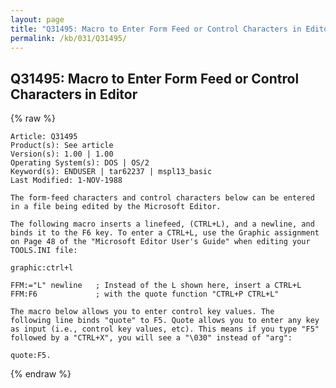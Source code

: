 ```yaml
---
layout: page
title: "Q31495: Macro to Enter Form Feed or Control Characters in Editor"
permalink: /kb/031/Q31495/
---
```


## Q31495: Macro to Enter Form Feed or Control Characters in Editor

{% raw %}

	Article: Q31495
	Product(s): See article
	Version(s): 1.00 | 1.00
	Operating System(s): DOS | OS/2
	Keyword(s): ENDUSER | tar62237 | mspl13_basic
	Last Modified: 1-NOV-1988
	
	The form-feed characters and control characters below can be entered
	in a file being edited by the Microsoft Editor.
	
	The following macro inserts a linefeed, (CTRL+L), and a newline, and
	binds it to the F6 key. To enter a CTRL+L, use the Graphic assignment
	on Page 48 of the "Microsoft Editor User's Guide" when editing your
	TOOLS.INI file:
	
	graphic:ctrl+l
	
	FFM:="L" newline   ; Instead of the L shown here, insert a CTRL+L
	FFM:F6             ; with the quote function "CTRL+P CTRL+L"
	
	The macro below allows you to enter control key values. The
	following line binds "quote" to F5. Quote allows you to enter any key
	as input (i.e., control key values, etc). This means if you type "F5"
	followed by a "CTRL+X", you will see a "\030" instead of "arg":
	
	quote:F5.

{% endraw %}
